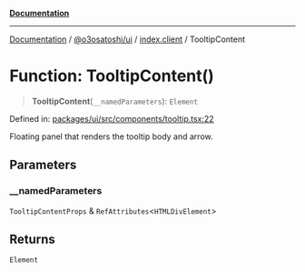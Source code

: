 [**Documentation**](../../../../README.md)

***

[Documentation](../../../../README.md) / [@o3osatoshi/ui](../../README.md) / [index.client](../README.md) / TooltipContent

# Function: TooltipContent()

> **TooltipContent**(`__namedParameters`): `Element`

Defined in: [packages/ui/src/components/tooltip.tsx:22](https://github.com/o3osatoshi/experiment/blob/04dfa58df6e48824a200a24d77afef7ce464e1ae/packages/ui/src/components/tooltip.tsx#L22)

Floating panel that renders the tooltip body and arrow.

## Parameters

### \_\_namedParameters

`TooltipContentProps` & `RefAttributes`\<`HTMLDivElement`\>

## Returns

`Element`
